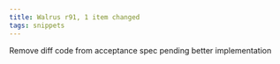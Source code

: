 ```yaml
---
title: Walrus r91, 1 item changed
tags: snippets
---
```


Remove diff code from acceptance spec pending better implementation
